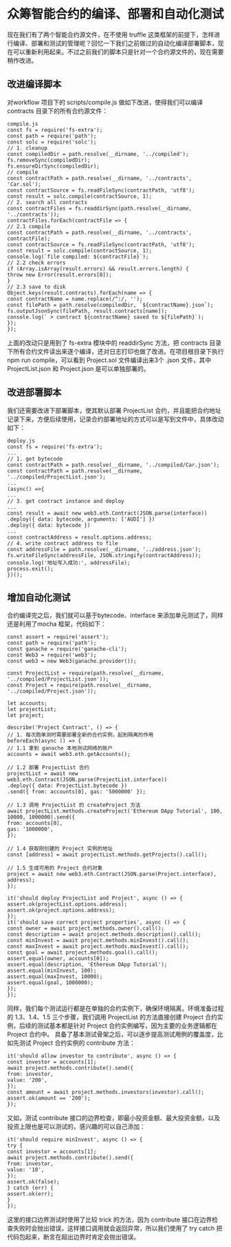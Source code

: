 # 众筹智能合约的编译、部署和自动化测试
现在我们有了两个智能合约源文件，在不使用 truffle 这类框架的前提下，怎样进行编译、部署和测试的管理呢？回忆一下我们之前做过的自动化编译部署脚本，现在可以重新利用起来。不过之前我们的脚本只是针对一个合约源文件的，现在需要稍作改进。
## 改进编译脚本
对workflow 项目下的 scripts/compile.js 做如下改进，使得我们可以编译 contracts 目录下的所有合约源文件：
```
compile.js
const fs = require('fs-extra');
const path = require('path');
const solc = require('solc'); 
// 1. cleanup 
const compiledDir = path.resolve(__dirname, '../compiled');
fs.removeSync(compiledDir);
fs.ensureDirSync(compiledDir);
// compile 
const contractPath = path.resolve(__dirname, '../contracts', 'Car.sol');
const contractSource = fs.readFileSync(contractPath, 'utf8');
const result = solc.compile(contractSource, 1);
// 2. search all contracts
const contractFiles = fs.readdirSync(path.resolve(__dirname, '../contracts'));
contractFiles.forEach(contractFile => {
// 2.1 compile
const contractPath = path.resolve(__dirname, '../contracts', contractFile);
const contractSource = fs.readFileSync(contractPath, 'utf8');
const result = solc.compile(contractSource, 1); 
console.log(`file compiled: ${contractFile}`);
// 2.2 check errors
if (Array.isArray(result.errors) && result.errors.length) { 
throw new Error(result.errors[0]); 
}
// 2.3 save to disk
Object.keys(result.contracts).forEach(name => { 
const contractName = name.replace(/^:/, '');
const filePath = path.resolve(compiledDir, `${contractName}.json`);
fs.outputJsonSync(filePath, result.contracts[name]);
console.log(` > contract ${contractName} saved to ${filePath}`);
});
});
```
上面的改动只是用到了 fs-extra 模块中的 readdirSync 方法，把 contracts 目录下所有合约文件读出来逐个编译，还对日志打印也做了改进。在项目根目录下执行 npm run compile，可以看到 Project.sol 文件编译出来3个 .json 文件，其中 ProjectList.json 和 Project.json 是可以单独部署的。
## 改进部署脚本
我们还需要改进下部署脚本，使其默认部署 ProjectList 合约，并且能把合约地址记录下来，方便后续使用，记录合约部署地址的方式可以是写到文件中，具体改动如下：
```
deploy.js
const fs = require('fs-extra');
...
// 1. get bytecode
const contractPath = path.resolve(__dirname, '../compiled/Car.json');
const contractPath = path.resolve(__dirname, '../compiled/ProjectList.json');
...
(async() =>{
...
// 3. get contract instance and deploy
...
const result = await new web3.eth.Contract(JSON.parse(interface))
.deploy({ data: bytecode, arguments: ['AUDI'] })
.deploy({ data: bytecode })
...
const contractAddress = result.options.address;
// 4. write contract address to file
const addressFile = path.resolve(__dirname, '../address.json');
fs.writeFileSync(addressFile, JSON.stringify(contractAddress));
console.log('地址写入成功:', addressFile); 
process.exit(); 
})();
```
## 增加自动化测试
合约编译完之后，我们就可以基于bytecode、interface 来添加单元测试了，同样还是利用了mocha 框架，代码如下：
```
const assert = require('assert');
const path = require('path'); 
const ganache = require('ganache-cli');
const Web3 = require('web3');
const web3 = new Web3(ganache.provider());

const ProjectList = require(path.resolve(__dirname, '../compiled/ProjectList.json'));
const Project = require(path.resolve(__dirname, '../compiled/Project.json'));

let accounts;
let projectList;
let project;

describe('Project Contract', () => { 
// 1. 每次跑单测时需要部署全新的合约实例，起到隔离的作用
beforeEach(async () => { 
// 1.1 拿到 ganache 本地测试网络的账户
accounts = await web3.eth.getAccounts(); 

// 1.2 部署 ProjectList 合约
projectList = await new web3.eth.Contract(JSON.parse(ProjectList.interface))
.deploy({ data: ProjectList.bytecode })
.send({ from: accounts[0], gas: '5000000' });

// 1.3 调用 ProjectList 的 createProject 方法
await projectList.methods.createProject('Ethereum DApp Tutorial', 100, 10000, 1000000).send({
from: accounts[0], 
gas: '1000000', 
});

// 1.4 获取刚创建的 Project 实例的地址
const [address] = await projectList.methods.getProjects().call();

// 1.5 生成可用的 Project 合约对象
project = await new web3.eth.Contract(JSON.parse(Project.interface), address);
});

it('should deploy ProjectList and Project', async () => {
assert.ok(projectList.options.address);
assert.ok(project.options.address);
});
it('should save correct project properties', async () => {
const owner = await project.methods.owner().call();
const description = await project.methods.description().call();
const minInvest = await project.methods.minInvest().call();
const maxInvest = await project.methods.maxInvest().call();
const goal = await project.methods.goal().call();
assert.equal(owner, accounts[0]);
assert.equal(description, 'Ethereum DApp Tutorial');
assert.equal(minInvest, 100);
assert.equal(maxInvest, 10000);
assert.equal(goal, 1000000);
});
});
```
同样，我们每个测试运行都是在单独的合约实例下，确保环境隔离，环境准备过程的 1.3、1.4、1.5 三个步骤，我们调用 ProjectList 的方法直接创建 Project 合约实例，后续的测试基本都是针对 Project 合约实例编写，因为主要的业务逻辑都在 Project 合约中。
具备了基本测试骨架之后，可以逐步提高测试用例的覆盖度，比如先测试 Project 合约实例的 contribute 方法：
```
it('should allow investor to contribute', async () => {
const investor = accounts[1]; 
await project.methods.contribute().send({
from: investor,
value: '200',
});
const amount = await project.methods.investors(investor).call();
assert.ok(amount == '200');
});
```
又如，测试 contribute 接口的边界检查，即最小投资金额、最大投资金额，以及投资上限也是可以测试的，感兴趣的可以自己添加：
```
it('should require minInvest', async () => {
try {
const investor = accounts[1];
await project.methods.contribute().send({
from: investor,
value: '10', 
});
assert.ok(false);
} catch (err) {
assert.ok(err);
}
});
```
这里的接口边界测试时使用了比较 trick 的方法，因为 contribute 接口在边界检查失败时会抛出错误，这样接口调用就会返回异常，所以我们使用了 try catch 把代码包起来，断言在超出边界时肯定会抛出错误。
